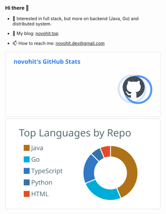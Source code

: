<!--   my-header-img 
![header](./src/header_.png)
-->

### Hi there 👋

- 📖 Interested in full stack, but more on backend (Java, Go) and distributed system.

- 📝 My blog: [novohit.top](https://novohit.top)

- 📫 How to reach me: [novohit.dev@gmail.com](mailto:novohit.dev@gmail.com)

<!--   GitHub stats graph -->

<!--
### 📈 GitHub Activity Graph:
![novo's github activity graph](https://raw.githubusercontent.com/novohit/novohit/output/github-contribution-grid-snake.svg)

![novo's github profile detail](https://raw.githubusercontent.com/novohit/novohit/output/novohit_detail.svg)
-->

![novo's github stats](https://raw.githubusercontent.com/novohit/novohit/output/novohit_stats.svg)![novo's github stats](https://raw.githubusercontent.com/novohit/novohit/output/novohit_top_langs.svg)
